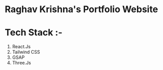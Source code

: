 # Raghav Krishna's Portfolio Website

Tech Stack :-
=============
1) React.Js
2) Tailwind CSS
3) GSAP
4) Three.Js
